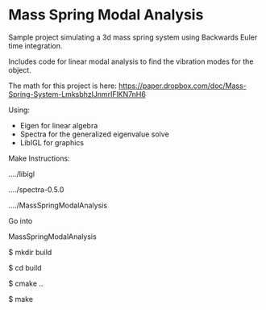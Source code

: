 # Mass Spring Modal Analysis

Sample project simulating a 3d mass spring system using Backwards Euler time integration.

Includes code for linear modal analysis to find the vibration modes for the object.

The math for this project is here: https://paper.dropbox.com/doc/Mass-Spring-System-LmksbhzlJnmrIFlKN7nH6

Using:
 - Eigen for linear algebra
 - Spectra for the generalized eigenvalue solve
 - LibIGL for graphics

Make Instructions:

..../libigl

..../spectra-0.5.0

..../MassSpringModalAnalysis

Go into

 MassSpringModalAnalysis

$ mkdir build

$ cd build

$ cmake ..

$ make

